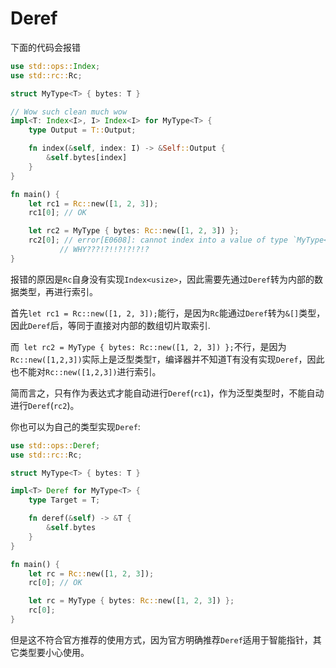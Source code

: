 # Deref

下面的代码会报错
```rust
use std::ops::Index;
use std::rc::Rc;

struct MyType<T> { bytes: T }

// Wow such clean much wow
impl<T: Index<I>, I> Index<I> for MyType<T> {
    type Output = T::Output;

    fn index(&self, index: I) -> &Self::Output {
        &self.bytes[index]
    }
}

fn main() {
    let rc1 = Rc::new([1, 2, 3]);
    rc1[0]; // OK

    let rc2 = MyType { bytes: Rc::new([1, 2, 3]) };
    rc2[0]; // error[E0608]: cannot index into a value of type `MyType<Rc<[{integer}; 3]>>`
           // WHY???!?!!?!?!?!?
}
```

报错的原因是`Rc`自身没有实现`Index<usize>`，因此需要先通过`Deref`转为内部的数据类型，再进行索引。

首先`let rc1 = Rc::new([1, 2, 3]);`能行，是因为`Rc`能通过`Deref`转为`&[]`类型，因此`Deref`后，等同于直接对内部的数组切片取索引.

而` let rc2 = MyType { bytes: Rc::new([1, 2, 3]) };`不行，是因为`Rc::new([1,2,3])`实际上是泛型类型`T`，编译器并不知道T有没有实现`Deref`，因此也不能对`Rc::new([1,2,3])`进行索引。

简而言之，只有作为表达式才能自动进行`Deref`(`rc1`)，作为泛型类型时，不能自动进行`Deref`(`rc2`)。


你也可以为自己的类型实现`Deref`:
```rust
use std::ops::Deref;
use std::rc::Rc;

struct MyType<T> { bytes: T }

impl<T> Deref for MyType<T> {
    type Target = T;

    fn deref(&self) -> &T {
        &self.bytes
    }
}

fn main() {
    let rc = Rc::new([1, 2, 3]);
    rc[0]; // OK

    let rc = MyType { bytes: Rc::new([1, 2, 3]) };
    rc[0];
}
```
但是这不符合官方推荐的使用方式，因为官方明确推荐`Deref`适用于智能指针，其它类型要小心使用。